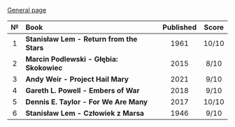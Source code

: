 [General page](../../)

|№|Book|Published|Score|
|:---:|:---|:---:|:---:|
|1|**Stanisław Lem - Return from the Stars**|1961|10/10|
|2|**Marcin Podlewski - Głębia: Skokowiec**|2015|8/10|
|3|**Andy Weir - Project Hail Mary**|2021|9/10|
|4|**Gareth L. Powell - Embers of War**|2018|9/10|
|5|**Dennis E. Taylor - For We Are Many**|2017|10/10|
|6|**Stanisław Lem - Człowiek z Marsa**|1946|9/10|
